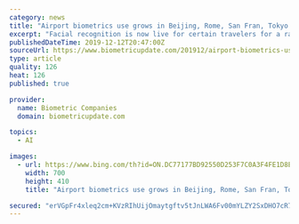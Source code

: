 ```yaml
---
category: news
title: "Airport biometrics use grows in Beijing, Rome, San Fran, Tokyo and Delhi as Schiphol spoofed"
excerpt: "Facial recognition is now live for certain travelers for a range of processes at the Beijing Daxing International Airport, including ticket turnstiles at the train station, customs checks, and duty-free purchases, Bloomberg reports. The biometric ... web-based solution. Tokyo gets NEC waiting time system Facial biometrics from NEC are powering ..."
publishedDateTime: 2019-12-12T20:47:00Z
sourceUrl: https://www.biometricupdate.com/201912/airport-biometrics-use-grows-in-beijing-rome-san-fran-tokyo-and-delhi-as-schiphol-spoofed
type: article
quality: 126
heat: 126
published: true

provider:
  name: Biometric Companies
  domain: biometricupdate.com

topics:
  - AI

images:
  - url: https://www.bing.com/th?id=ON.DC77177BD92550D253F7C0A3F4FE1D8E
    width: 700
    height: 410
    title: "Airport biometrics use grows in Beijing, Rome, San Fran, Tokyo and Delhi as Schiphol spoofed"

secured: "erVGpFr4xleq2cm+KVzRIhUijOmaytgftv5tJnLWA6Fv00mYLZY2SxDHO7cR7vPQ02frY9TztES+z+7sPC9UgRqUuUPLmhbaELp5vUrtLxOecVVylUYuZLWhcTePEyBhlelbj6gT5qDQmO8j2+ynMvIpGUsPjwCGyWoRnxMXHSP2C/BRE8633vWnLXgtGBdkMg4qmuzVo5oLpDUej07puj5/UwkaY14cF631dVDvJsjjSgOOA5z0KnfZFysFMzrK7ZC6je1/1qIF5DENC25VSw==;grfLlq56ZlPoufZUCaNoqA=="
---
```


